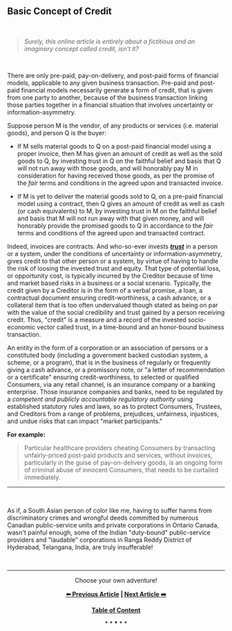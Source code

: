 ## Basic Concept of Credit 

<br>  

>*Surely, this online article is entirely about a fictitious and an imaginary concept called credit, isn't it?*  

<br>  

There are only pre-paid, pay-on-delivery, and post-paid forms of financial models, applicable to any given business transaction. Pre-paid and post-paid financial models necessarily generate a form of credit, that is given from one party to another, because of the business transaction linking those parties together in a financial situation that involves uncertainty or information-asymmetry. 

Suppose person M is the vendor, of any products or services (i.e. material goods), and person Q is the buyer:

- If M sells material goods to Q on a post-paid financial model using a proper invoice, then M has given an amount of credit as well as the sold goods to Q, by investing trust in Q on the faithful belief and basis that Q will not run away with those goods, and will honorably pay M in consideration for having received those goods, as per the promise of the *fair* terms and conditions in the agreed upon and transacted invoice. 

- If M is yet to deliver the material goods sold to Q, on a pre-paid financial model using a contract, then Q gives an amount of credit as well as cash (or cash equivalents) to M, by investing trust in M on the faithful belief and basis that M will not run away with that given money, and will honorably provide the promised goods to Q in accordance to the *fair* terms and conditions of the agreed upon and transacted contract. 

Indeed, invoices are contracts. And who-so-ever invests ***[trust](https://github.com/callthis/status-quo/blob/main/docs/01-02-03.md#123-trust-and-reliance)*** in a person or a system, under the conditions of uncertainty or information-asymmetry, gives credit to that other person or a system, by virtue of having to handle the risk of loosing the invested trust and equity. That type of potential loss, or opportunity cost, is typically incurred by the Creditor because of time and market based risks in a business or a social scenario. Typically, the credit given by a Creditor is in the form of a verbal promise, a loan, a contractual document ensuring credit-worthiness, a cash advance, or a collateral item that is too often undervalued though stated as being on par with the value of the social credibility and trust gained by a person receiving credit. Thus, "credit" is a measure and a record of the invested socio-economic vector called trust, in a time-bound and an honor-bound business transaction.  

An entity in the form of a corporation or an association of persons or a constituted body (including a government backed custodian system, a scheme, or a program), that is in the business of regularly or frequently giving a cash advance, or a promissory note, or "a letter of recommendation or a certificate" ensuring credit-worthiness, to selected or qualified Consumers, via any retail channel, is an insurance company or a banking enterprise. Those insurance companies and banks, need to be regulated by a *competent and publicly accountable regulatory authority* using established statutory rules and laws, so as to protect Consumers, Trustees, and Creditors from a range of problems, prejudices, unfairness, injustices, and undue risks that can impact "market participants."  

**For example:**  

>Particular healthcare providers cheating Consumers by transacting unfairly-priced post-paid products and services, without invoices, particularly in the guise of pay-on-delivery goods, is an ongoing form of criminal abuse of innocent Consumers, that needs to be curtailed immediately. 

---

<br>

As if, a South Asian person of color like me, having to suffer harms from discriminatory crimes and wrongful deeds committed by numerous Canadian public-service units and private corporations in Ontario Canada, wasn't painful enough, some of the Indian "duty-bound" public-service providers and "laudable" corporations in Ranga Reddy District of Hyderabad, Telangana, India, are truly insufferable! 

<br>  

---

<div align="center">
  
  <p>Choose your own adventure!</p> 
  
  **[:arrow_left: Previous Article][Prev] | [Next Article :arrow_right:][Next]** 
  
  **[Table of Content][TOC]**

  [Prev]: https://github.com/just-noticeable/damroo/blob/main/a-closer-look-at-cghs.md
  [TOC]: https://github.com/just-noticeable/damroo?tab=readme-ov-file#damroo
  [Next]: https://github.com/just-noticeable/damroo/blob/main/brace-brace-brace.md

  
  <p>* * <b>*</b> * *</p> 
  
</div>